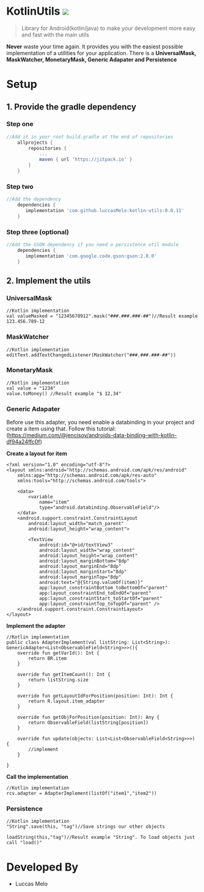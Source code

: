 
# KotlinUtils  [![](https://jitpack.io/v/luccasMelo/kotlin-utils.svg)](https://jitpack.io/#luccasMelo/kotlin-utils)

> Library for Android(kotlin/java) to make your development more easy and fast with the main utils 


**Never** waste your time again.
It provides you with the easiest possible implementation of a utilities for your application.
There  is a **UniversalMask, MaskWatcher, MonetaryMask, Generic Adapater and Persistence**

# Setup
## 1. Provide the gradle dependency

### Step one
```gradle
//Add it in your root build.gradle at the end of repositories
	allprojects {
		repositories {
			...
			maven { url 'https://jitpack.io' }
		}
	}

```
### Step two

```gradle
//Add the dependency
	dependencies {
	   implementation 'com.github.luccasMelo:kotlin-utils:0.0.11'
	}

```
### Step three (optional)

```gradle
//Add the GSON dependency if you need a persistence util module
	dependencies {
	   implementation 'com.google.code.gson:gson:2.8.0'
	}

```

## 2. Implement the utils

### UniversalMask

```
//Kotlin implementation
val valueMasked = "12345678912".mask("###.###.###-##")//Result example 123.456.789-12

```

### MaskWatcher

```
//Kotlin implementation
editText.addTextChangedListener(MaskWatcher("###.###.###-##"))

```

### MonetaryMask

```
//Kotlin implementation
val value = "1234"
value.toMoney() //Result example "$ 12,34"
```

### Generic Adapater
Before use this adapter, you need enable a databinding in your project and create a item using that.
Follow this tutorial: (https://medium.com/@jencisov/androids-data-binding-with-kotlin-df94a24ffc0f)

**Create a layout for item**
```
<?xml version="1.0" encoding="utf-8"?>
<layout xmlns:android="http://schemas.android.com/apk/res/android"
    xmlns:app="http://schemas.android.com/apk/res-auto"
    xmlns:tools="http://schemas.android.com/tools">

    <data>
        <variable
            name="item"
            type="android.databinding.ObservableField"/>
    </data>
    <android.support.constraint.ConstraintLayout
        android:layout_width="match_parent"
        android:layout_height="wrap_content">

        <TextView
            android:id="@+id/textView3"
            android:layout_width="wrap_content"
            android:layout_height="wrap_content"
            android:layout_marginBottom="8dp"
            android:layout_marginEnd="8dp"
            android:layout_marginStart="8dp"
            android:layout_marginTop="8dp"
            android:text="@{String.valueOf(item)}"
            app:layout_constraintBottom_toBottomOf="parent"
            app:layout_constraintEnd_toEndOf="parent"
            app:layout_constraintStart_toStartOf="parent"
            app:layout_constraintTop_toTopOf="parent" />
    </android.support.constraint.ConstraintLayout>
</layout>
```
**Implement the adapter**
```
//Kotlin implementation
public class AdapterImplement(val listString: List<String>): GenericAdapter<List<ObservableField<String>>>(){
    override fun getVarId(): Int {
        return BR.item
    }

    override fun getItemCount(): Int {
        return listString.size
    }

    override fun getLayoutIdForPosition(position: Int): Int {
        return R.layout.item_adapter
    }

    override fun getObjForPosition(position: Int): Any {
        return ObservableField(listString[position])
    }

    override fun update(objects: List<List<ObservableField<String>>>) {
        //implement
    }

}

```
**Call the implementation**
```
//Kotlin implementation
rcv.adapter = AdapterImplement(listOf("item1","item2"))

```

### Persistence

```
//Kotlin implementation
"String".save(this, "tag")//Save strings our other objects

loadString(this,"tag")//Result example "String". To load objects just call "load()"

```

# Developed By

* Luccas Melo
